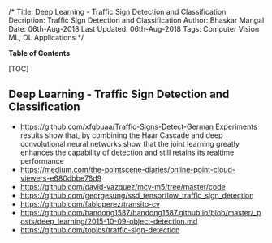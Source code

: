 /*
Title: Deep Learning  - Traffic Sign Detection and Classification
Decription: Traffic Sign Detection and Classification
Author: Bhaskar Mangal
Date: 06th-Aug-2018
Last Updated: 06th-Aug-2018
Tags: Computer Vision ML, DL Applications
*/


**Table of Contents**

[TOC]

##  Deep Learning  - Traffic Sign Detection and Classification

* https://github.com/xfqbuaa/Traffic-Signs-Detect-German
Experiments results show that, by combining the Haar Cascade and deep convolutional neural networks show that the joint learning greatly enhances the capability of detection and still retains its realtime performance
* https://medium.com/the-pointscene-diaries/online-point-cloud-viewers-e680dbbe76d9
* https://github.com/david-vazquez/mcv-m5/tree/master/code
* https://github.com/georgesung/ssd_tensorflow_traffic_sign_detection
* https://github.com/fabioperez/transito-cv
* https://github.com/handong1587/handong1587.github.io/blob/master/_posts/deep_learning/2015-10-09-object-detection.md
* https://github.com/topics/traffic-sign-detection
